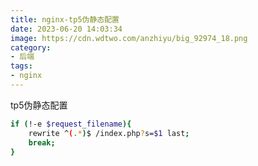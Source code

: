 ```yaml
---
title: nginx-tp5伪静态配置
date: 2023-06-20 14:03:34
image: https://cdn.wdtwo.com/anzhiyu/big_92974_18.png
category: 
- 后端
tags: 
- nginx
---
```

tp5伪静态配置
```bash
if (!-e $request_filename){
    rewrite ^(.*)$ /index.php?s=$1 last;
    break;
}
```